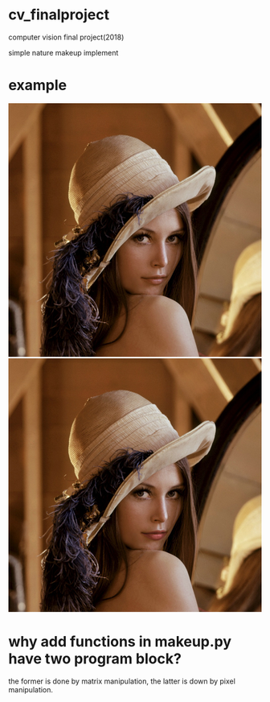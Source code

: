 # cv_finalproject
computer vision final project(2018)

simple nature makeup implement

# example
![original image](lena.jpg)
![output image](lena2.png)

# why add functions in makeup.py have two program block?
the former is done by matrix manipulation,
the latter is down by pixel manipulation.